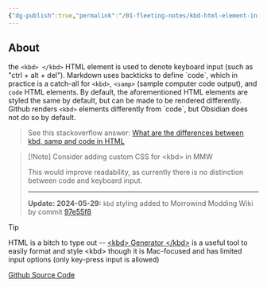 ```yaml
---
{"dg-publish":true,"permalink":"/01-fleeting-notes/kbd-html-element-in-markdown/","tags":["MMW-Dev/Accessibility","MMW-Dev/CSS","MMW-Style"]}
---
```


## About

the `<kbd> </kbd>` HTML element is used to denote keyboard input (such as "ctrl + alt + del"). Markdown uses backticks to define \`code\`, which in practice is a catch-all for `<kbd>`, `<samp>` (sample computer code output), and `code` HTML elements. By default, the aforementioned HTML elements are styled the same by default, but can be made to be rendered differently. Github renders `<kbd>` elements differently from \`code\`, but Obsidian does not do so by default.

> See this stackoverflow answer: [What are the differences between kbd, samp and code in HTML](https://stackoverflow.com/a/32284528) 

> [!Note] Consider adding custom CSS for \<kbd\> in MMW
> 
> This would improve readability, as currently there is no distinction between code and keyboard input.
> 
> ---
> 
> **Update: 2024-05-29:** `kbd` styling added to Morrowind Modding Wiki by commit [97e55f8](https://github.com/morrowind-modding/morrowind-modding.github.io/commit/97e55f8065ded2f699dbc0110995ce49630b7b55)

> [!tip]
> 
> HTML is a bitch to type out -- [\<kbd\> Generator \</kbd\>](https://kbd.hsuan.xyz/) is a useful tool to easily format and style \<kbd\> though it is Mac-focused and has limited input options (only key-press input is allowed)
> 
> [Github Source Code](https://github.com/hsuanxyz/kbd-generator)


